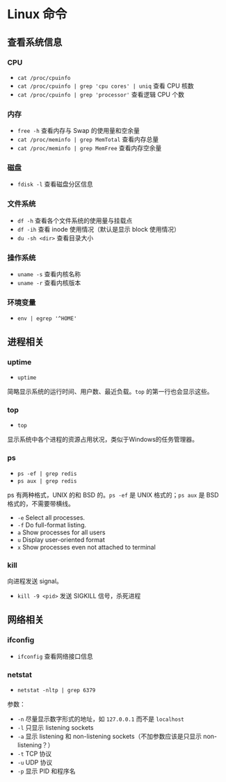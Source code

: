# Linux 命令

## 查看系统信息

### CPU

+ `cat /proc/cpuinfo`
+ `cat /proc/cpuinfo | grep 'cpu cores' | uniq` 查看 CPU 核数
+ `cat /proc/cpuinfo | grep 'processor'` 查看逻辑 CPU 个数

### 内存

+ `free -h` 查看内存与 Swap 的使用量和空余量
+ `cat /proc/meminfo | grep MemTotal` 查看内存总量
+ `cat /proc/meminfo | grep MemFree` 查看内存空余量

### 磁盘

+ `fdisk -l` 查看磁盘分区信息

### 文件系统

+ `df -h` 查看各个文件系统的使用量与挂载点
+ `df -ih` 查看 inode 使用情况（默认是显示 block 使用情况）
+ `du -sh <dir>` 查看目录大小

### 操作系统

+ `uname -s` 查看内核名称
+ `uname -r` 查看内核版本

### 环境变量

+ `env | egrep '^HOME'`

## 进程相关

### uptime

+ `uptime`

简略显示系统的运行时间、用户数、最近负载。`top` 的第一行也会显示这些。

### top

+ `top`

显示系统中各个进程的资源占用状况，类似于Windows的任务管理器。

### ps

+ `ps -ef | grep redis`
+ `ps aux | grep redis`

ps 有两种格式，UNIX 的和 BSD 的。`ps -ef` 是 UNIX 格式的；`ps aux` 是 BSD 格式的，不需要带横线。

+ `-e` Select all processes.
+ `-f` Do full-format listing.
+ `a` Show processes for all users
+ `u` Display user-oriented format
+ `x` Show processes even not attached to terminal

### kill

向进程发送 signal。

+ `kill -9 <pid>` 发送 SIGKILL 信号，杀死进程

## 网络相关

### ifconfig

+ `ifconfig` 查看网络接口信息

### netstat

+ `netstat -nltp | grep 6379`

参数：

+ `-n` 尽量显示数字形式的地址，如 `127.0.0.1` 而不是 `localhost`
+ `-l` 只显示 listening sockets
+ `-a` 显示 listening 和 non-listening sockets（不加参数应该是只显示 non-listening？）
+ `-t` TCP 协议
+ `-u` UDP 协议
+ `-p` 显示 PID 和程序名